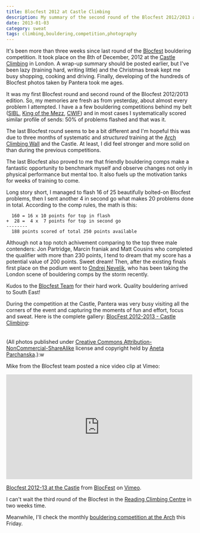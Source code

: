 ```yaml
---
title: Blocfest 2012 at Castle Climbing
description: My summary of the second round of the Blocfest 2012/2013 at the Castle Climbing in London.
date: 2013-01-03
category: sweat
tags: climbing,bouldering,competition,photography
---
```


It's been more than three weeks since last round of the [Blocfest](http://www.blocfest.co.uk/)
bouldering competition. It took place on the 8th of December, 2012 
at the [Castle Climbing](http://www.castle-climbing.co.uk/) in London.
A wrap-up summary should be posted earlier, but I've been lazy (training hard,
writing little) and the Christmas break kept me busy shopping, cooking and driving.
Finally, developing of the hundreds of Blocfest photos taken by Pantera took me ages.

It was my first Blocfest round and second round of the Blocfest 2012/2013 edition.
So, my memories are fresh as from yesterday, about almost every problem I attempted.
I have a a few bouldering competitions behind my belt ([SIBL](http://www.sibl.co.uk/),
[King of the Mezz](http://www.flickr.com/photos/mloskot/sets/72157626413184741/), 
[CWIF](http://www.flickr.com/photos/mloskot/sets/72157629253489886/))
and in most cases I systematically scored similar profile of sends: 50% of problems
flashed and that was it.

The last Blocfest round seems to be a bit different and I'm hopeful this was
due to  three months of systematic and *structured* training at the 
[Arch Climbing Wall](http://archclimbingwall.com/) and the Castle.
At least, I did feel stronger and more solid on than during the previous competitions.

The last Blocfest also proved to me that friendly bouldering comps make a fantastic
opportunity to benchmark myself and observe changes not only in physical performance
but mental too. It also fuels up the motivation tanks for weeks of training to come.

Long story short, I managed to flash 16 of 25 beautifully bolted-on Blocfest problems,
then I sent another 4 in second go what makes 20 problems done in total.
According to the comp rules, the math is this:

```
  160 = 16 x 10 points for top in flash
+  28 =  4 x  7 points for top in second go
--------
  188 points scored of total 250 points available
```

Although not a top notch achivement comparing to the top three male contenders:
Jon Partridge, Marcin franiak and Matt Cousins who completed the qualifier with more
than 230 points, I tend to dream that my score has a potential value of 200 points.
Sweet dream! Then, after the existing finals first place on the podium went to
[Ondrej Nevelik](http://nevelik.name/), who has been taking the London scene of
bouldering comps by the storm recently.

Kudos to the [Blocfest Team](http://www.blocfest.co.uk/p/the-team.html) for their hard work. Quality bouldering arrived to South East!

During the competition at the Castle, Pantera was very busy visiting all the corners of the event
and capturing the moments of fun and effort, focus and sweat.
Here is the complete gallery: [BlocFest 2012-2013 - Castle Climbing](http://www.flickr.com/photos/mloskot/sets/72157632222490726/):


<style type="text/css">
#flickr_badge_icon {display:block !important; margin:0 !important; border: 1px solid rgb(0, 0, 0) !important;}
#flickr_icon_td {padding:0 5px 0 0 !important;}
.flickr_badge_image {text-align:center !important;}
.flickr_badge_image img {border: 1px solid black !important;}
#flickr_www {display:block; text-align:left; padding:0 10px 0 10px !important; font: 11px Arial, Helvetica, Sans serif !important; color:#3993ff !important;}
#flickr_badge_wrapper {}
#flickr_badge_source {padding:0 !important; font: 11px Arial, Helvetica, Sans serif !important; color:#666666 !important;}
</style>
<table cellpadding="0" cellspacing="10" border="0" id="flickr_badge_wrapper">
	<tr>
		<script type="text/javascript" src="http://www.flickr.com/badge_code_v2.gne?show_name=1&count=5&display=random&size=s&layout=h&source=user_set&user=10646408%40N06&set=72157632222490726&context=in%2Fset-72157632222490726%2F"></script>
		<td id="flickr_badge_source" valign="center" align="center">
		</td>
	</tr>
</table>

(All photos published under [Creative Commons Attribution-NonCommercial-ShareAlike](http://creativecommons.org/) license and copyright held by [Aneta Parchanska](http://PanteraPhotography.com).):w

Mike from the Blocfest team posted a nice video clip at Vimeo:

<iframe src="http://player.vimeo.com/video/55946935" width="500" height="281" frameborder="0" webkitAllowFullScreen mozallowfullscreen allowFullScreen></iframe> <p><a href="http://vimeo.com/55946935">Blocfest 2012-13 at the Castle</a> from <a href="http://vimeo.com/user12439696">BlocFest</a> on <a href="http://vimeo.com">Vimeo</a>.</p>

I can't wait the third round of the Blocfest in the [Reading Climbing Centre](http://www.readingclimbingcentre.com/) in two weeks time.

Meanwhile, I'll check the monthly [bouldering competition at the Arch](http://archclimbingwall.com/boulder-competition/) this Friday.
